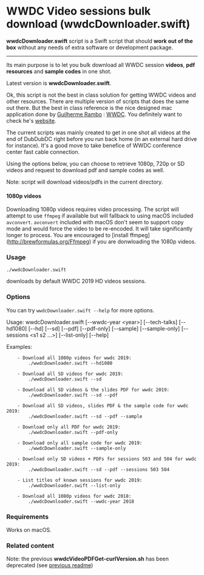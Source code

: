 WWDC Video sessions bulk download (wwdcDownloader.swift)
================


**wwdcDownloader.swift** script is a Swift script that should **work out of the box** without any needs of extra software or development package.
** **

Its main purpose is to let you bulk download all WWDC session **videos**, **pdf resources** and **sample codes** in one shot.

Latest version is **wwdcDownloader.swift**.

Ok, this script is not the best in class solution for getting WWDC videos and other resources. There are multiple version of scripts that does the same out there. But the best in class reference is the nice designed mac application done by [Guilherme Rambo](https://github.com/insidegui) : [WWDC](https://github.com/insidegui/WWDC). You definitely want to check he's [website](https://wwdc.io).

The current scripts was mainly created to get in one shot all videos at the end of DubDubDC right before you run back home (in an external hard drive for instance). It's a good move to take benefice of WWDC conference center fast cable connection.

Using the options below, you can choose to retrieve 1080p, 720p or SD videos and request to download pdf and sample codes as well.

Note: script will download videos/pdfs in the current directory.

#### 1080p videos
Downloading 1080p videos requires video processing. The script will attempt to use `ffmpeg` if available but will fallback to using macOS included `avconvert`. `avconvert` included with macOS don't seem to support copy mode and would force the video to be re-encoded. It will take significantly longer to process. You are encouraged to [install ffmpeg] (http://brewformulas.org/Ffmpeg) if you are donwloading the 1080p videos. 

### Usage
`./wwdcDownloader.swift`

downloads by default WWDC 2019 HD videos sessions.

### Options
You can try `wwdcDownloader.swift --help` for more options.

Usage: 	wwdcDownloader.swift [--wwdc-year &lt;year&gt;] [--tech-talks] [--hd1080] [--hd] [--sd] [--pdf] [--pdf-only] [--sample] [--sample-only] [--sessions &lt;s1 s2 ...&gt;] [--list-only] [--help]

Examples:

		- Download all 1080p videos for wwdc 2019:
			./wwdcDownloader.swift --hd1080
			
		- Download all SD videos for wwdc 2019:
			./wwdcDownloader.swift --sd
			
		- Download all SD videos & the slides PDF for wwdc 2019:
			./wwdcDownloader.swift --sd --pdf

		- Download all SD videos, slides PDF & the sample code for wwdc 2019:
			./wwdcDownloader.swift --sd --pdf --sample
		
		- Download only all PDF for wwdc 2019:
			./wwdcDownloader.swift --pdf-only
		
		- Download only all sample code for wwdc 2019:
			./wwdcDownloader.swift --sample-only

		- Download only SD videos + PDFs for sessions 503 and 504 for wwdc 2019:
			./wwdcDownloader.swift --sd --pdf --sessions 503 504

		- List titles of known sessions for wwdc 2019:
			./wwdcDownloader.swift --list-only

		- Download all 1080p videos for wwdc 2018:
			./wwdcDownloader.swift --wwdc-year 2018

### Requirements
Works on macOS.


### Related content
Note: the previous **wwdcVideoPDFGet-curlVersion.sh** has been deprecated (see [previous readme](https://github.com/ohoachuck/wwdc-downloader/blob/master/DEPRECATED-README.md))
